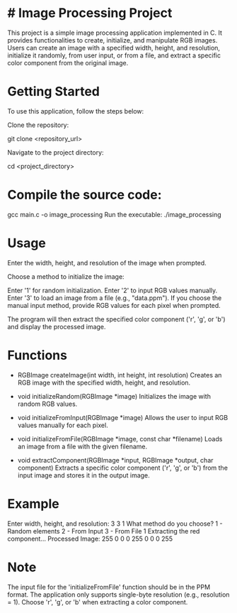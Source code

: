 # # Image Processing Project

This project is a simple image processing application implemented in C. It provides functionalities to create, initialize, and manipulate RGB images. Users can create an image with a specified width, height, and resolution, initialize it randomly, from user input, or from a file, and extract a specific color component from the original image.

# Getting Started
To use this application, follow the steps below:

Clone the repository:

git clone <repository_url>

Navigate to the project directory:

cd <project_directory>

# Compile the source code:

gcc main.c -o image_processing
Run the executable:
./image_processing

# Usage
Enter the width, height, and resolution of the image when prompted.

Choose a method to initialize the image:

Enter '1' for random initialization.
Enter '2' to input RGB values manually.
Enter '3' to load an image from a file (e.g., "data.ppm").
If you choose the manual input method, provide RGB values for each pixel when prompted.

The program will then extract the specified color component ('r', 'g', or 'b') and display the processed image.

# Functions
 - RGBImage createImage(int width, int height, int resolution)
Creates an RGB image with the specified width, height, and resolution.

 - void initializeRandom(RGBImage *image)
Initializes the image with random RGB values.

 - void initializeFromInput(RGBImage *image)
Allows the user to input RGB values manually for each pixel.

 - void initializeFromFile(RGBImage *image, const char *filename)
Loads an image from a file with the given filename.

 - void extractComponent(RGBImage *input, RGBImage *output, char component)
Extracts a specific color component ('r', 'g', or 'b') from the input image and stores it in the output image.

# Example

Enter width, height, and resolution: 3 3 1
What method do you choose?
1 - Random elements
2 - From Input
3 - From File
1
Extracting the red component...
Processed Image:
255 0 0
0 255 0
0 0 255

# Note

The input file for the 'initializeFromFile' function should be in the PPM format.
The application only supports single-byte resolution (e.g., resolution = 1).
Choose 'r', 'g', or 'b' when extracting a color component.
